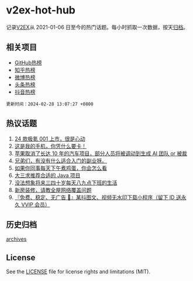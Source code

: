 # v2ex-hot-hub

 记录[V2EX](https://www.v2ex.com/)从 2021-01-06 日至今的热门话题。每小时抓取一次数据，按天[归档](archives)。
 
 ## 相关项目

- [GitHub热榜](https://github.com/snaildev/github-hot-hub)
- [知乎热榜](https://github.com/snaildev/zhihu-hot-hub)
- [微博热榜](https://github.com/snaildev/weibo-hot-hub)
- [头条热榜](https://github.com/snaildev/toutiao-hot-hub)
- [抖音热榜](https://github.com/snaildev/douyin-hot-hub)


 `更新时间：2024-02-28 13:07:27 +0800`

## 热议话题

1. [24 款极氪 001 上市，很是心动](https://www.v2ex.com/t/1018982)
1. [这是我的手机，你凭什么要卡！](https://www.v2ex.com/t/1018871)
1. [苹果取消了长达 10 年的汽车项目，部分人员将被调动到生成 AI 团队 or 被裁](https://www.v2ex.com/t/1018981)
1. [兄弟们，有没有什么适合入门的副业呀。](https://www.v2ex.com/t/1019005)
1. [如果你同事每天下午煮鸡蛋，你会怎么看](https://www.v2ex.com/t/1018865)
1. [大三求推荐合适的 Java 项目](https://www.v2ex.com/t/1018790)
1. [没法想象将来三四十岁每天八九点下班的生活](https://www.v2ex.com/t/1018824)
1. [新房装修，请教全屋网络覆盖问题](https://www.v2ex.com/t/1019000)
1. [『免费、稳定、无广告 📢』某抖图文、视频无水印下载小程序（留下 ID 送永久 VVIP 会员）](https://www.v2ex.com/t/1018928)

## 历史归档

[archives](archives)

## License

See the [LICENSE](LICENSE) file for license rights and limitations (MIT).
